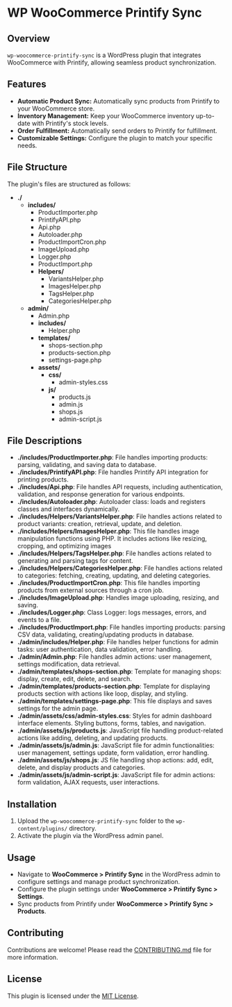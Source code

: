 # WP WooCommerce Printify Sync

## Overview
`wp-woocommerce-printify-sync` is a WordPress plugin that integrates WooCommerce with Printify, allowing seamless product synchronization.

## Features

*   **Automatic Product Sync:** Automatically sync products from Printify to your WooCommerce store.
*   **Inventory Management:** Keep your WooCommerce inventory up-to-date with Printify's stock levels.
*   **Order Fulfillment:** Automatically send orders to Printify for fulfillment.
*   **Customizable Settings:** Configure the plugin to match your specific needs.

## File Structure
The plugin's files are structured as follows:

<!-- FILE-STRUCTURE-START -->
- **./**
  - **includes/**
    - ProductImporter.php
    - PrintifyAPI.php
    - Api.php
    - Autoloader.php
    - ProductImportCron.php
    - ImageUpload.php
    - Logger.php
    - ProductImport.php
    - **Helpers/**
      - VariantsHelper.php
      - ImagesHelper.php
      - TagsHelper.php
      - CategoriesHelper.php
  - **admin/**
    - Admin.php
    - **includes/**
      - Helper.php
    - **templates/**
      - shops-section.php
      - products-section.php
      - settings-page.php
    - **assets/**
      - **css/**
        - admin-styles.css
      - **js/**
        - products.js
        - admin.js
        - shops.js
        - admin-script.js

<!-- FILE-STRUCTURE-END -->

## File Descriptions
<!-- FILE-DESCRIPTIONS-START -->
- **./includes/ProductImporter.php**: File handles importing products: parsing, validating, and saving data to database.
- **./includes/PrintifyAPI.php**: File handles Printify API integration for printing products.
- **./includes/Api.php**: File handles API requests, including authentication, validation, and response generation for various endpoints.
- **./includes/Autoloader.php**: Autoloader class: loads and registers classes and interfaces dynamically.
- **./includes/Helpers/VariantsHelper.php**: File handles actions related to product variants: creation, retrieval, update, and deletion.
- **./includes/Helpers/ImagesHelper.php**: This file handles image manipulation functions using PHP. It includes actions like resizing, cropping, and optimizing images
- **./includes/Helpers/TagsHelper.php**: File handles actions related to generating and parsing tags for content.
- **./includes/Helpers/CategoriesHelper.php**: File handles actions related to categories: fetching, creating, updating, and deleting categories.
- **./includes/ProductImportCron.php**: This file handles importing products from external sources through a cron job.
- **./includes/ImageUpload.php**: Handles image uploading, resizing, and saving.
- **./includes/Logger.php**: Class Logger: logs messages, errors, and events to a file.
- **./includes/ProductImport.php**: File handles importing products: parsing CSV data, validating, creating/updating products in database.
- **./admin/includes/Helper.php**: File handles helper functions for admin tasks: user authentication, data validation, error handling.
- **./admin/Admin.php**: File handles admin actions: user management, settings modification, data retrieval.
- **./admin/templates/shops-section.php**: Template for managing shops: display, create, edit, delete, and search.
- **./admin/templates/products-section.php**: Template for displaying products section with actions like loop, display, and styling.
- **./admin/templates/settings-page.php**: This file displays and saves settings for the admin page.
- **./admin/assets/css/admin-styles.css**: Styles for admin dashboard interface elements. Styling buttons, forms, tables, and navigation.
- **./admin/assets/js/products.js**: JavaScript file handling product-related actions like adding, deleting, and updating products.
- **./admin/assets/js/admin.js**: JavaScript file for admin functionalities: user management, settings update, form validation, error handling.
- **./admin/assets/js/shops.js**: JS file handling shop actions: add, edit, delete, and display products and categories.
- **./admin/assets/js/admin-script.js**: JavaScript file for admin actions: form validation, AJAX requests, user interactions.
<!-- FILE-DESCRIPTIONS-END -->

## Installation
1.  Upload the `wp-woocommerce-printify-sync` folder to the `wp-content/plugins/` directory.
2.  Activate the plugin via the WordPress admin panel.

## Usage
*   Navigate to **WooCommerce > Printify Sync** in the WordPress admin to configure settings and manage product synchronization.
*   Configure the plugin settings under **WooCommerce > Printify Sync > Settings**.
*   Sync products from Printify under **WooCommerce > Printify Sync > Products**.

## Contributing
Contributions are welcome! Please read the [CONTRIBUTING.md](CONTRIBUTING.md) file for more information.

## License
This plugin is licensed under the [MIT License](LICENSE).